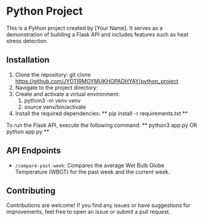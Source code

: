 # Python Project

This is a Python project created by [Your Name]. It serves as a demonstration of building a Flask API and includes features such as heat stress detection.

## Installation

1. Clone the repository: git clone https://github.com/JYOTIRMOYMUKHOPADHYAY/python_project
2. Navigate to the project directory:
3. Create and activate a virtual environment:
    1. python3 -m venv venv
    2. source venv/bin/activate
4. Install the required dependencies: ** pip install -r requirements.txt **

To run the Flask API, execute the following command: ** python3 app.py OR python app.py **


## API Endpoints

- `/compare-past-week`: Compares the average Wet Bulb Globe Temperature (WBGT) for the past week and the current week.

## Contributing

Contributions are welcome! If you find any issues or have suggestions for improvements, feel free to open an issue or submit a pull request.

